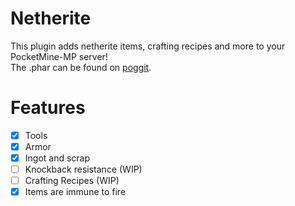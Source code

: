 # Netherite
This plugin adds netherite items, crafting recipes and more to your PocketMine-MP server!
<br>The .phar can be found on <a href="https://poggit.pmmp.io/ci/Wertzui123/Netherite/Netherite">poggit</a>.

# Features
- [x] Tools
- [x] Armor
- [x] Ingot and scrap
- [ ] Knockback resistance (WIP)
- [ ] Crafting Recipes (WIP)
- [x] Items are immune to fire